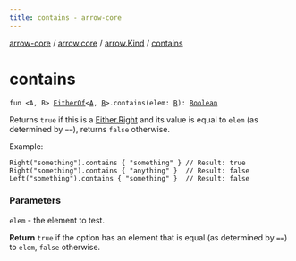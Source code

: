```yaml
---
title: contains - arrow-core
---
```


[arrow-core](../../index.html) / [arrow.core](../index.html) / [arrow.Kind](index.html) / [contains](./contains.html)

# contains

`fun <A, B> `[`EitherOf`](../-either-of.html)`<`[`A`](contains.html#A)`, `[`B`](contains.html#B)`>.contains(elem: `[`B`](contains.html#B)`): `[`Boolean`](https://kotlinlang.org/api/latest/jvm/stdlib/kotlin/-boolean/index.html)

Returns `true` if this is a [Either.Right](../-either/-right/index.html) and its value is equal to `elem` (as determined by `==`),
returns `false` otherwise.

Example:

```
Right("something").contains { "something" } // Result: true
Right("something").contains { "anything" }  // Result: false
Left("something").contains { "something" }  // Result: false
```

### Parameters

`elem` - the element to test.

**Return**
`true` if the option has an element that is equal (as determined by `==`) to `elem`, `false` otherwise.

